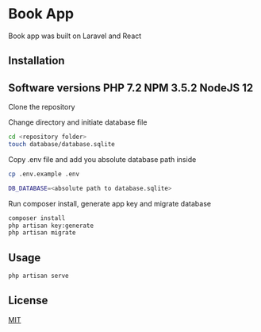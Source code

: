 # Book App

Book app was built on Laravel and React

## Installation

Software versions
PHP 7.2
NPM 3.5.2
NodeJS 12
---
Clone the repository

Change directory and initiate database file
```bash
cd <repository folder>
touch database/database.sqlite
```

Copy .env file and add you absolute database path inside
```bash
cp .env.example .env
```
```bash
DB_DATABASE=<absolute path to database.sqlite>
```

Run composer install, generate app key and migrate database
```bash
composer install
php artisan key:generate
php artisan migrate
```

## Usage

```bash
php artisan serve
```

## License
[MIT](https://choosealicense.com/licenses/mit/)
